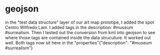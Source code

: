 # geojson

in the "test data structure" layer of our art map prototipe, I added the spot Centro Wilfredo Lam. I added tags in the description: #museum #surrealism. Then I tested out the conversion from kml into geojson to see where those tags are contained inside the data strucuture. It worked out well. Both tags now sit here in the "properties"{"description": "#museum #surrealism"}
